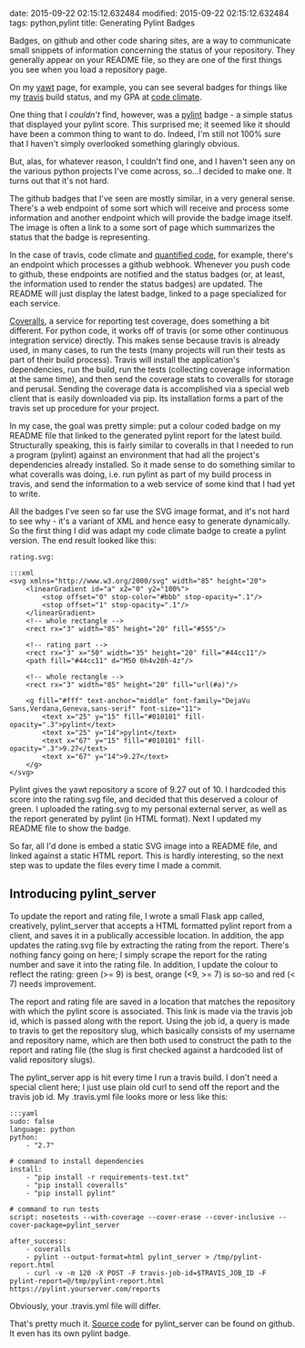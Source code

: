 date: 2015-09-22 02:15:12.632484
modified: 2015-09-22 02:15:12.632484
tags: python,pylint
title: Generating Pylint Badges

Badges, on github and other code sharing sites, are a way to communicate
small snippets of information concerning the status of your repository.
They generally appear on your README file, so they are one of the first
things you see when you load a repository page.

On my [yawt][1] page, for example, you can see several badges for things
like my [travis][2] build status, and my GPA at [code climate][3].

One thing that I *couldn't* find, however, was a [pylint][4] badge - a
simple status that displayed your pylint score.  This surprised me; it
seemed like it should have been a common thing to want to do.  Indeed, I'm
still not 100% sure that I haven't simply overlooked something glaringly
obvious.

But, alas, for whatever reason, I couldn't find one, and I haven't seen any
on the various python projects I've come across, so...I decided to make one.
It turns out that it's not hard.

The github badges that I've seen are mostly similar, in a very general
sense.  There's a web endpoint of some sort which will receive and process
some information and another endpoint which will provide the badge image
itself.  The image is often a link to a some sort of page which summarizes
the status that the badge is representing.

In the case of travis, code climate and [quantified code][6], for example,
there's an endpoint which processes a github webhook.  Whenever you push
code to github, these endpoints are notified and the status badges (or, at
least, the information used to render the status badges) are updated.  The
README will just display the latest badge, linked to a page specialized for
each service.

[Coveralls][5], a service for reporting test coverage, does something a bit
different.  For python code, it works off of travis (or some other
continuous integration service) directly.  This makes sense because travis
is already used, in many cases, to run the tests (many projects will run
their tests as part of their build process).  Travis will install the
application's dependencies, run the build, run the tests (collecting
coverage information at the same time), and then send the coverage stats to
coveralls for storage and perusal.  Sending the coverage data is
accomplished via a special web client that is easily downloaded via pip.
Its installation forms a part of the travis set up procedure for your
project.

In my case, the goal was pretty simple: put a colour coded badge on my
README file that linked to the generated pylint report for the latest build.
Structurally speaking, this is fairly similar to coveralls in that I needed
to run a program (pylint) against an environment that had all the project's
dependencies already installed.  So it made sense to do something similar to
what coveralls was doing, i.e. run pylint as part of my build process in
travis, and send the information to a web service of some kind that I had
yet to write.

All the badges I've seen so far use the SVG image format, and it's not hard
to see why - it's a variant of XML and hence easy to generate dynamically.
So the first thing I did was adapt my code climate badge to create a pylint
version.  The end result looked like this:

`rating.svg:`

    :::xml
    <svg xmlns="http://www.w3.org/2000/svg" width="85" height="20">
        <linearGradient id="a" x2="0" y2="100%">
            <stop offset="0" stop-color="#bbb" stop-opacity=".1"/>
            <stop offset="1" stop-opacity=".1"/>
        </linearGradient>
        <!-- whole rectangle -->
        <rect rx="3" width="85" height="20" fill="#555"/>

        <!-- rating part -->
        <rect rx="3" x="50" width="35" height="20" fill="#44cc11"/>
        <path fill="#44cc11" d="M50 0h4v20h-4z"/>

        <!-- whole rectangle -->
        <rect rx="3" width="85" height="20" fill="url(#a)"/>

        <g fill="#fff" text-anchor="middle" font-family="DejaVu Sans,Verdana,Geneva,sans-serif" font-size="11">
            <text x="25" y="15" fill="#010101" fill-opacity=".3">pylint</text>
            <text x="25" y="14">pylint</text>
            <text x="67" y="15" fill="#010101" fill-opacity=".3">9.27</text>
            <text x="67" y="14">9.27</text>
        </g>
    </svg>

Pylint gives the yawt repository a score of 9.27 out of 10.  I hardcoded
this score into the rating.svg file, and decided that this deserved a colour
of green.  I uploaded the rating.svg to my personal external server, as well
as the report generated by pylint (in HTML format).  Next I updated my
README file to show the badge.

So far, all I'd done is embed a static SVG image into a README file, and
linked against a static HTML report.  This is hardly interesting, so the
next step was to update the files every time I made a commit.

## Introducing pylint_server

To update the report and rating file, I wrote a small Flask app called,
creatively, pylint_server that accepts a HTML formatted pylint report from a
client, and saves it in a publically accessible location.  In addition, the
app updates the rating.svg file by extracting the rating from the report.
There's nothing fancy going on here; I simply scrape the report for the
rating number and save it into the rating file.  In addition, I update the
colour to reflect the rating: green (>= 9) is best, orange (<9, >= 7) is
so-so and red (< 7) needs improvement.

The report and rating file are saved in a location that matches the
repository with which the pylint score is associated.  This link is made via
the travis job id, which is passed along with the report.  Using the job id,
a query is made to travis to get the repository slug, which basically
consists of my username and repository name, which are then both used to
construct the path to the report and rating file (the slug is first checked
against a hardcoded list of valid repository slugs).

The pylint_server app is hit every time I run a travis build.  I don't need
a special client here; I just use plain old curl to send off the report and
the travis job id.  My .travis.yml file looks more or less like this:

    :::yaml
    sudo: false
    language: python
    python:
        - "2.7"

    # command to install dependencies
    install:
        - "pip install -r requirements-test.txt" 
        - "pip install coveralls"
        - "pip install pylint"

    # command to run tests
    script: nosetests --with-coverage --cover-erase --cover-inclusive --cover-package=pylint_server

    after_success:
        - coveralls
        - pylint --output-format=html pylint_server > /tmp/pylint-report.html
        - curl -v -m 120 -X POST -F travis-job-id=$TRAVIS_JOB_ID -F pylint-report=@/tmp/pylint-report.html https://pylint.yourserver.com/reports

Obviously, your .travis.yml file will differ.

That's pretty much it.  [Source code][7] for pylint_server can be found on
github.  It even has its own pylint badge.


[1]: https://github.com/drivet/yawt
[2]: https://travis-ci.org
[3]: https://codeclimate.com/
[4]: http://www.pylint.org/
[5]: https://coveralls.io/
[6]: https://www.quantifiedcode.com/
[7]: https://github.com/drivet/pylint-server
